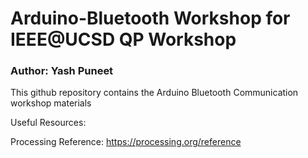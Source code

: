 # Arduino-Bluetooth Workshop for IEEE@UCSD QP Workshop
### Author: Yash Puneet

This github repository contains the Arduino Bluetooth Communication workshop materials

Useful Resources:

Processing Reference: https://processing.org/reference